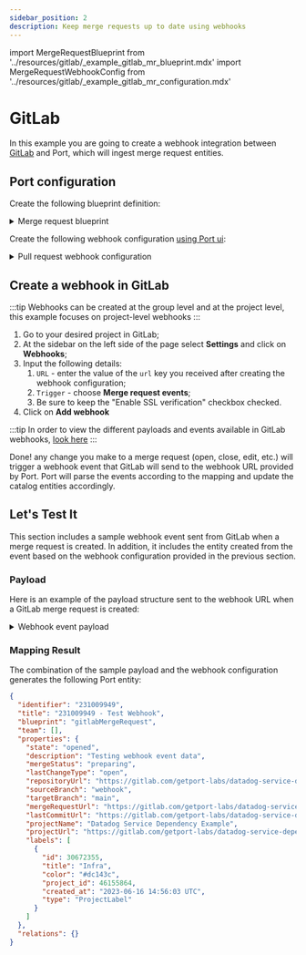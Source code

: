 ```yaml
---
sidebar_position: 2
description: Keep merge requests up to date using webhooks
---
```


import MergeRequestBlueprint from '../resources/gitlab/\_example_gitlab_mr_blueprint.mdx'
import MergeRequestWebhookConfig from '../resources/gitlab/\_example_gitlab_mr_configuration.mdx'

# GitLab

In this example you are going to create a webhook integration between [GitLab](https://about.gitlab.com/) and Port, which will ingest merge request entities.

## Port configuration

Create the following blueprint definition:

<details>
<summary>Merge request blueprint</summary>

<MergeRequestBlueprint/>

</details>

Create the following webhook configuration [using Port ui](../../?operation=ui#configuring-webhook-endpoints):

<details>
<summary>Pull request webhook configuration</summary>

1. **Basic details** tab - fill the following details:

   1. Title : `Gitlab mapper`;
   2. Identifier : `gitlab_mapper`;
   3. Description : `A webhook configuration to map Gitlab merge requests to Port`;
   4. Icon : `Gitlab`;

2. **Integration configuration** tab - fill the following JQ mapping:
   <MergeRequestWebhookConfig/>

3. Scroll down to **Advanced settings** and input the following details:
   1. Request Identifier Path : `.headers.X-Gitlab-Event-Uuid`;
   2. Click **Save** at the bottom of the page.

</details>

## Create a webhook in GitLab

:::tip
Webhooks can be created at the group level and at the project level, this example focuses on project-level webhooks
:::

1. Go to your desired project in GitLab;
2. At the sidebar on the left side of the page select **Settings** and click on **Webhooks**;
3. Input the following details:
   1. `URL` - enter the value of the `url` key you received after creating the webhook configuration;
   2. `Trigger` - choose **Merge request events**;
   3. Be sure to keep the "Enable SSL verification" checkbox checked.
4. Click on **Add webhook**

:::tip
In order to view the different payloads and events available in GitLab webhooks, [look here](https://docs.gitlab.com/ee/user/project/integrations/webhook_events.html)
:::

Done! any change you make to a merge request (open, close, edit, etc.) will trigger a webhook event that GitLab will send to the webhook URL provided by Port. Port will parse the events according to the mapping and update the catalog entities accordingly.

## Let's Test It

This section includes a sample webhook event sent from GitLab when a merge request is created. In addition, it includes the entity created from the event based on the webhook configuration provided in the previous section.

### Payload

Here is an example of the payload structure sent to the webhook URL when a GitLab merge request is created:

<details>
<summary> Webhook event payload</summary>

```json showLineNumbers
{
  "object_kind": "merge_request",
  "event_type": "merge_request",
  "user": {
    "id": 6152768,
    "name": "Your Name",
    "username": "username",
    "avatar_url": "https://secure.gravatar.com/avatar/9df2ac1caa70b0a67ff0561f7d0363e5?s=80&d=identicon",
    "email": "[REDACTED]"
  },
  "project": {
    "id": 46155864,
    "name": "Datadog Service Dependency Example",
    "web_url": "https://gitlab.com/getport-labs/datadog-service-dependency-example",
    "namespace": "port-labs",
    "default_branch": "main",
    "homepage": "https://gitlab.com/getport-labs/datadog-service-dependency-example",
    "url": "git@gitlab.com:getport-labs/datadog-service-dependency-example.git"
  },
  "object_attributes": {
    "assignee_id": 6152768,
    "author_id": 6152768,
    "created_at": "2023-06-16 14:56:31 UTC",
    "description": "Testing webhook event data",
    "id": 231009949,
    "iid": 1,
    "merge_status": "preparing",
    "merge_when_pipeline_succeeds": false,
    "milestone_id": "None",
    "source_branch": "webhook",
    "source_project_id": 46155864,
    "state_id": 1,
    "target_branch": "main",
    "target_project_id": 46155864,
    "title": "Test Webhook",
    "updated_at": "2023-06-16 14:56:31 UTC",
    "url": "https://gitlab.com/getport-labs/datadog-service-dependency-example/-/merge_requests/1",
    "source": {
      "id": 46155864,
      "name": "Datadog Service Dependency Example",
      "default_branch": "main",
      "homepage": "https://gitlab.com/getport-labs/datadog-service-dependency-example",
      "url": "git@gitlab.com:getport-labs/datadog-service-dependency-example.git"
    },
    "target": {
      "id": 46155864,
      "name": "Datadog Service Dependency Example"
    },
    "last_commit": {
      "id": "8bca1b72fc7d18d77d3e48f8d3b332165ff94898",
      "message": "finalize docs\n",
      "title": "finalize docs",
      "timestamp": "2023-05-22T17:27:13+00:00",
      "url": "https://gitlab.com/getport-labs/datadog-service-dependency-example/-/commit/8bca1b72fc7d18d77d3e48f8d3b332165ff94898",
      "author": {
        "name": "username",
        "email": "user@domain.com"
      }
    },
    "assignee_ids": [6152768],
    "reviewer_ids": [],
    "labels": [
      {
        "id": 30672355,
        "title": "Infra",
        "color": "#dc143c",
        "project_id": 46155864,
        "created_at": "2023-06-16 14:56:03 UTC",
        "type": "ProjectLabel"
      }
    ],
    "state": "opened",
    "first_contribution": true,
    "action": "open"
  },
  "labels": [
    {
      "id": 30672355,
      "title": "Infra",
      "color": "#dc143c",
      "project_id": 46155864,
      "created_at": "2023-06-16 14:56:03 UTC",
      "type": "ProjectLabel"
    }
  ],
  "changes": {},
  "repository": {
    "name": "Datadog Service Dependency Example",
    "url": "git@gitlab.com:getport-labs/datadog-service-dependency-example.git",
    "homepage": "https://gitlab.com/getport-labs/datadog-service-dependency-example"
  },
  "assignees": [
    {
      "id": 6152768,
      "name": "Your Name",
      "username": "username",
      "avatar_url": "https://secure.gravatar.com/avatar/9df2ac1caa70b0a67ff0561f7d0363e5?s=80&d=identicon",
      "email": "[REDACTED]"
    }
  ]
}
```

</details>

### Mapping Result

The combination of the sample payload and the webhook configuration generates the following Port entity:

```json showLineNumbers
{
  "identifier": "231009949",
  "title": "231009949 - Test Webhook",
  "blueprint": "gitlabMergeRequest",
  "team": [],
  "properties": {
    "state": "opened",
    "description": "Testing webhook event data",
    "mergeStatus": "preparing",
    "lastChangeType": "open",
    "repositoryUrl": "https://gitlab.com/getport-labs/datadog-service-dependency-example",
    "sourceBranch": "webhook",
    "targetBranch": "main",
    "mergeRequestUrl": "https://gitlab.com/getport-labs/datadog-service-dependency-example/-/merge_requests/1",
    "lastCommitUrl": "https://gitlab.com/getport-labs/datadog-service-dependency-example/-/commit/8bca1b72fc7d18d77d3e48f8d3b332165ff94898",
    "projectName": "Datadog Service Dependency Example",
    "projectUrl": "https://gitlab.com/getport-labs/datadog-service-dependency-example",
    "labels": [
      {
        "id": 30672355,
        "title": "Infra",
        "color": "#dc143c",
        "project_id": 46155864,
        "created_at": "2023-06-16 14:56:03 UTC",
        "type": "ProjectLabel"
      }
    ]
  },
  "relations": {}
}
```
